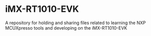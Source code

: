 # iMX-RT1010-EVK
A repository for holding and sharing files related to learning the NXP MCUXpresso tools and developing on the iMX-RT1010-EVK
